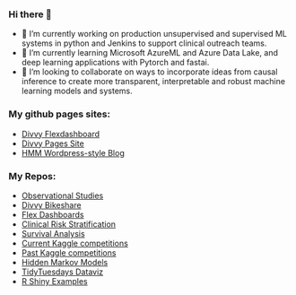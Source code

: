 ### Hi there 👋

- 🔭 I’m currently working on production unsupervised and supervised ML systems in python and Jenkins to support clinical outreach teams.
- 🌱 I’m currently learning Microsoft AzureML and Azure Data Lake, and deep learning applications with Pytorch and fastai.
- 👯 I’m looking to collaborate on ways to incorporate ideas from causal inference to create more transparent, interpretable and robust machine learning models and systems.


### My github pages sites:
- [Divvy Flexdashboard](https://zacklarsen.github.io/flex_master/Divvy_dashboard.html)
- [Divvy Pages Site](https://zacklarsen.github.io/divvy/)
- [HMM Wordpress-style Blog](https://zacklarsen.github.io/hmm/)

### My Repos:
- [Observational Studies](https://github.com/ZackLarsen/Observational_studies)
- [Divvy Bikeshare](https://github.com/ZackLarsen/divvy)
- [Flex Dashboards](https://github.com/ZackLarsen/flex_master)
- [Clinical Risk Stratification](https://github.com/ZackLarsen/risk-stratification)
- [Survival Analysis](https://github.com/ZackLarsen/survival)
- [Current Kaggle competitions](https://github.com/ZackLarsen/kaggle-wids-datathon-2020)
- [Past Kaggle competitions](https://github.com/ZackLarsen/kaggle)
- [Hidden Markov Models](https://github.com/ZackLarsen/hmm)
- [TidyTuesdays Dataviz](https://github.com/ZackLarsen/tidy_tuesdays)
- [R Shiny Examples](https://github.com/ZackLarsen/shiny)

